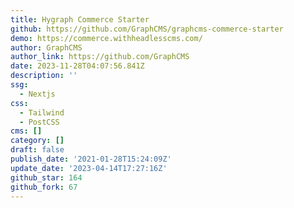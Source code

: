 ```yaml
---
title: Hygraph Commerce Starter
github: https://github.com/GraphCMS/graphcms-commerce-starter
demo: https://commerce.withheadlesscms.com/
author: GraphCMS
author_link: https://github.com/GraphCMS
date: 2023-11-28T04:07:56.841Z
description: ''
ssg:
  - Nextjs
css:
  - Tailwind
  - PostCSS
cms: []
category: []
draft: false
publish_date: '2021-01-28T15:24:09Z'
update_date: '2023-04-14T17:27:16Z'
github_star: 164
github_fork: 67
---
```

